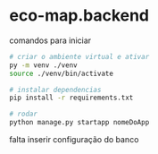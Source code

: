# eco-map.backend

comandos para iniciar

~~~bash
# criar o ambiente virtual e ativar
py -m venv ./venv
source ./venv/bin/activate

# instalar dependencias
pip install -r requirements.txt

# rodar
python manage.py startapp nomeDoApp
~~~

falta inserir configuração do banco
